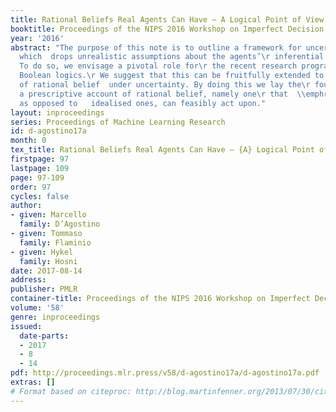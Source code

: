 ```yaml
---
title: Rational Beliefs Real Agents Can Have – A Logical Point of View
booktitle: Proceedings of the NIPS 2016 Workshop on Imperfect Decision Makers
year: '2016'
abstract: "The purpose of this note is to outline a framework for uncertain\r reasoning
  which  drops unrealistic assumptions about the agents’\r inferential  capabilities.
  To do so, we envisage a pivotal role for\r the recent research programme of \\emphdepth-bounded
  Boolean logics.\r We suggest that this can be fruitfully extended to the representation\r
  of rational belief  under uncertainty. By doing this we lay the\r foundations for
  a prescriptive account of rational belief, namely one\r that  \\emphrealistic agents,
  as opposed to   idealised ones, can feasibly act upon."
layout: inproceedings
series: Proceedings of Machine Learning Research
id: d-agostino17a
month: 0
tex_title: Rational Beliefs Real Agents Can Have – {A} Logical Point of View
firstpage: 97
lastpage: 109
page: 97-109
order: 97
cycles: false
author:
- given: Marcello
  family: D’Agostino
- given: Tommaso
  family: Flaminio
- given: Hykel
  family: Hosni
date: 2017-08-14
address: 
publisher: PMLR
container-title: Proceedings of the NIPS 2016 Workshop on Imperfect Decision Makers
volume: '58'
genre: inproceedings
issued:
  date-parts:
  - 2017
  - 8
  - 14
pdf: http://proceedings.mlr.press/v58/d-agostino17a/d-agostino17a.pdf
extras: []
# Format based on citeproc: http://blog.martinfenner.org/2013/07/30/citeproc-yaml-for-bibliographies/
---
```

